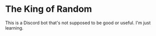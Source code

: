 # The King of Random
This is a Discord bot that's not supposed to be good or useful. I'm just learning.